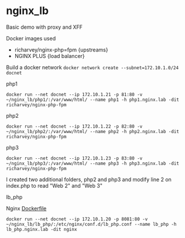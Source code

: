 # nginx_lb
Basic demo with proxy and XFF

Docker images used
* richarvey/nginx-php=fpm {upstreams}
* NGINX PLUS              {load balancer}


Build a docker network 
``docker network create --subnet=172.10.1.0/24 docnet``

php1

``docker run --net docnet --ip 172.10.1.21 -p 81:80 -v ~/nginx_lb/php1/:/var/www/html/ --name php1 -h php1.nginx.lab -dit richarvey/nginx-php-fpm``

php2

``docker run --net docnet --ip 172.10.1.22 -p 82:80 -v ~/nginx_lb/php2/:/var/www/html/ --name php2 -h php2.nginx.lab -dit richarvey/nginx-php-fpm``

php3

``docker run --net docnet --ip 172.10.1.23 -p 83:80 -v ~/nginx_lb/php3/:/var/www/html/ --name php3 -h php3.nginx.lab -dit richarvey/nginx-php-fpm``


I created two additional folders, php2 and php3 and modify line 2 on index.php to read "Web 2" and "Web 3"

lb_php

Nginx [Dockerfile](https://github.com/dockerfile/nginx)

``docker run --net docnet --ip 172.10.1.20 -p 8081:80 -v ~/nginx_lb/lb_php/:/etc/nginx/conf.d/lb_php.conf --name lb_php -h lb_php.nginx.lab -dit nginx``
